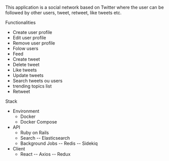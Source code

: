 This application is a social network based on Twitter where the user can be followed by other users, tweet, retweet, like tweets etc.

Functionalities

* Create user profile
* Edit user profile
* Remove user profile
* Folow users
* Feed
* Create tweet
* Delete tweet
* Like tweets
* Update tweets
* Search tweets ou users
* trending topics list
* Retweet

Stack
- Environment
	* Docker
	* Docker Compose
- API
	* Ruby on Rails
	* Search
		-- Elasticsearch
	* Background Jobs
		-- Redis
		-- Sidekiq
- Client
	* React
		-- Axios
		-- Redux
